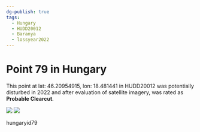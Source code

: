 ```yaml
---
dg-publish: true
tags:
  - Hungary
  - HUDD20012
  - Baranya
  - lossyear2022
---
```


# Point 79 in Hungary

This point at lat: 46.20954915, lon: 18.481441 in HUDD20012 was potentially disturbed in 2022 and after evaluation of satellite imagery, was rated as **Probable Clearcut**.

<div class='juxtapose' data-showcredits='false'>
<img src='https://baserow-backend-production20240528124524339000000001.s3.amazonaws.com/user_files/KnQKc8SxF1qticzAZ2gh1TtvBvXZ0ylq_c8d06b5771898edc8cf0d4983d7bd3a256291fd116fbf8f8996a210152469aee.png' data-label='August 2021' />
<img src='https://baserow-backend-production20240528124524339000000001.s3.amazonaws.com/user_files/wZBmhAJufgR6htMz6xRqSMQ4BKFE0ZNV_0b31cdbb0b8f504c7f27c86d748779661b5428a3d8bb3e9e6ab9172f261b1c06.png' data-label='February 2024' />
</div>

hungaryid79